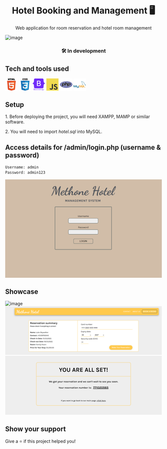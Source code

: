<h1 align="center">Hotel Booking and Management 🖥️</h1>
<p align="center">Web application for room reservation and hotel room management<p>

![image](/img/screen_home.png)

<h3 align="center">🛠️ In development</h3>


## Tech and tools used
<p align="left">
<img src="https://raw.githubusercontent.com/devicons/devicon/master/icons/html5/html5-original-wordmark.svg" alt="html5" width="40" height="40"/>
<img src="https://raw.githubusercontent.com/devicons/devicon/master/icons/css3/css3-original-wordmark.svg" alt="css3" width="40" height="40"/>
<img src="https://raw.githubusercontent.com/devicons/devicon/master/icons/bootstrap/bootstrap-plain-wordmark.svg" alt="bootstrap" width="40" height="40"/>
<img src="https://raw.githubusercontent.com/devicons/devicon/master/icons/javascript/javascript-original.svg" alt="javascript" width="40" height="40"/>
<img src="https://raw.githubusercontent.com/devicons/devicon/master/icons/php/php-original.svg" alt="php" width="40" height="40"/>
<img src="https://raw.githubusercontent.com/devicons/devicon/master/icons/mysql/mysql-original-wordmark.svg" alt="mysql" width="40" height="40"/> </p>


## Setup
<p align="left">1. Before deploying the project, you will need XAMPP, MAMP or similar software.</p>
<p align="left">2. You will need to import <i>hotel.sql</i> into MySQL.</p>


## Access details for /admin/login.php (username & password)
```sh
Username: admin
Password: admin123
```
![image](/img/screen_login.png)


## Showcase
![image](/img/show2.png)
![image](/img/show3.png)
![image](/img/show4.png)


## Show your support
Give a ⭐️ if this project helped you!
